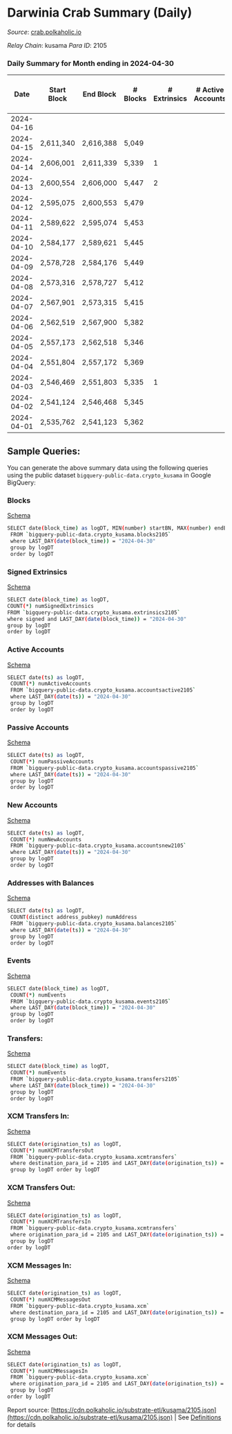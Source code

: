# Darwinia Crab Summary (Daily)

_Source_: [crab.polkaholic.io](https://crab.polkaholic.io)

*Relay Chain*: kusama
*Para ID*: 2105



### Daily Summary for Month ending in 2024-04-30


| Date    | Start Block | End Block | # Blocks | # Extrinsics | # Active Accounts | # Passive Accounts | # New Accounts | # Addresses | # Events  | # Transfers ($USD) | # XCM Transfers In ($USD) | # XCM Transfers Out ($USD) | # XCM In | # XCM Out | Issues |
|---------|-------------|-----------|----------|--------------|-------------------|--------------------|----------------|-------------|-----------|--------------------|---------------------------|----------------------------|----------|-----------|--------|
| 2024-04-16 |  |  |  |  |  |  |  |  |  |   |   |   |  |  |  |
| 2024-04-15 | 2,611,340 | 2,616,388 | 5,049 |  |  |  |  |  | 12,856 | 1,000  |   |   |  |  |  |
| 2024-04-14 | 2,606,001 | 2,611,339 | 5,339 | 1 |  |  |  |  | 13,284 | 932  |   |   |  |  |  |
| 2024-04-13 | 2,600,554 | 2,606,000 | 5,447 | 2 |  |  |  | 5,543 | 13,644 | 1,023  |   |   |  |  |  |
| 2024-04-12 | 2,595,075 | 2,600,553 | 5,479 |  |  |  |  | 5,544 | 13,607 | 997  |   |   |  |  |  |
| 2024-04-11 | 2,589,622 | 2,595,074 | 5,453 |  |  |  |  | 5,543 | 13,564 | 1,001  |   |   |  |  |  |
| 2024-04-10 | 2,584,177 | 2,589,621 | 5,445 |  |  |  |  | 5,543 | 13,538 | 983  |   |   |  |  |  |
| 2024-04-09 | 2,578,728 | 2,584,176 | 5,449 |  |  |  |  | 5,543 | 13,845 | 1,020  |   |   |  |  |  |
| 2024-04-08 | 2,573,316 | 2,578,727 | 5,412 |  |  |  |  | 5,543 | 13,763 | 1,016  |   |   |  |  |  |
| 2024-04-07 | 2,567,901 | 2,573,315 | 5,415 |  |  |  |  | 5,542 | 13,482 | 996  |   |   |  |  |  |
| 2024-04-06 | 2,562,519 | 2,567,900 | 5,382 |  |  |  |  | 5,542 | 13,396 | 1,002  |   |   |  |  |  |
| 2024-04-05 | 2,557,173 | 2,562,518 | 5,346 |  |  |  |  | 5,541 | 13,325 | 998  |   |   |  |  |  |
| 2024-04-04 | 2,551,804 | 2,557,172 | 5,369 |  |  |  |  | 5,541 | 13,432 | 1,015  |   |   |  |  |  |
| 2024-04-03 | 2,546,469 | 2,551,803 | 5,335 | 1 |  |  |  | 5,540 | 13,361 | 1,023  |   |   |  |  |  |
| 2024-04-02 | 2,541,124 | 2,546,468 | 5,345 |  |  |  |  | 5,540 | 13,299 | 1,012  |   |   |  |  |  |
| 2024-04-01 | 2,535,762 | 2,541,123 | 5,362 |  |  |  |  | 5,539 | 13,667 | 1,050  |   |   |  |  |  |

## Sample Queries:
You can generate the above summary data using the following queries using the public dataset `bigquery-public-data.crypto_kusama` in Google BigQuery:


### Blocks 

[Schema](https://github.com/colorfulnotion/substrate-etl/blob/main/schema/blocks.json)

```bash
SELECT date(block_time) as logDT, MIN(number) startBN, MAX(number) endBN, COUNT(*) numBlocks 
 FROM `bigquery-public-data.crypto_kusama.blocks2105`  
 where LAST_DAY(date(block_time)) = "2024-04-30" 
 group by logDT 
 order by logDT
```

### Signed Extrinsics 

[Schema](https://github.com/colorfulnotion/substrate-etl/blob/main/schema/extrinsics.json)

```bash
SELECT date(block_time) as logDT, 
COUNT(*) numSignedExtrinsics 
FROM `bigquery-public-data.crypto_kusama.extrinsics2105`  
where signed and LAST_DAY(date(block_time)) = "2024-04-30" 
group by logDT 
order by logDT
```

### Active Accounts 

[Schema](https://github.com/colorfulnotion/substrate-etl/blob/main/schema/accountsactive.json)

```bash
SELECT date(ts) as logDT, 
 COUNT(*) numActiveAccounts 
 FROM `bigquery-public-data.crypto_kusama.accountsactive2105` 
 where LAST_DAY(date(ts)) = "2024-04-30" 
 group by logDT 
 order by logDT
```

### Passive Accounts 

[Schema](https://github.com/colorfulnotion/substrate-etl/blob/main/schema/accountspassive.json)

```bash
SELECT date(ts) as logDT, 
 COUNT(*) numPassiveAccounts 
 FROM `bigquery-public-data.crypto_kusama.accountspassive2105` 
 where LAST_DAY(date(ts)) = "2024-04-30" 
 group by logDT 
 order by logDT
```

### New Accounts 

[Schema](https://github.com/colorfulnotion/substrate-etl/blob/main/schema/accountsnew.json)

```bash
SELECT date(ts) as logDT, 
 COUNT(*) numNewAccounts 
 FROM `bigquery-public-data.crypto_kusama.accountsnew2105` 
 where LAST_DAY(date(ts)) = "2024-04-30" 
 group by logDT
 order by logDT
```

### Addresses with Balances 

[Schema](https://github.com/colorfulnotion/substrate-etl/blob/main/schema/balances.json)

```bash
SELECT date(ts) as logDT,
 COUNT(distinct address_pubkey) numAddress 
 FROM `bigquery-public-data.crypto_kusama.balances2105` 
 where LAST_DAY(date(ts)) = "2024-04-30" 
 group by logDT 
 order by logDT
```

### Events 

[Schema](https://github.com/colorfulnotion/substrate-etl/blob/main/schema/events.json)

```bash
SELECT date(block_time) as logDT, 
 COUNT(*) numEvents 
 FROM `bigquery-public-data.crypto_kusama.events2105` 
 where LAST_DAY(date(block_time)) = "2024-04-30" 
 group by logDT 
 order by logDT
```

### Transfers:

[Schema](https://github.com/colorfulnotion/substrate-etl/blob/main/schema/transfers.json)

```bash
SELECT date(block_time) as logDT, 
 COUNT(*) numEvents 
 FROM `bigquery-public-data.crypto_kusama.transfers2105` 
 where LAST_DAY(date(block_time)) = "2024-04-30" 
 group by logDT 
 order by logDT
```

### XCM Transfers In: 

[Schema](https://github.com/colorfulnotion/substrate-etl/blob/main/schema/xcmtransfers.json)

```bash
SELECT date(origination_ts) as logDT, 
 COUNT(*) numXCMTransfersOut 
 FROM `bigquery-public-data.crypto_kusama.xcmtransfers` 
 where destination_para_id = 2105 and LAST_DAY(date(origination_ts)) = "2024-04-30" 
 group by logDT order by logDT
```

### XCM Transfers Out: 

[Schema](https://github.com/colorfulnotion/substrate-etl/blob/main/schema/xcmtransfers.json)

```bash
SELECT date(origination_ts) as logDT, 
 COUNT(*) numXCMTransfersIn 
 FROM `bigquery-public-data.crypto_kusama.xcmtransfers` 
 where origination_para_id = 2105 and LAST_DAY(date(origination_ts)) = "2024-04-30" 
 group by logDT 
order by logDT
```

### XCM Messages In: 

[Schema](https://github.com/colorfulnotion/substrate-etl/blob/main/schema/xcm.json)

```bash
SELECT date(origination_ts) as logDT, 
 COUNT(*) numXCMMessagesOut 
 FROM `bigquery-public-data.crypto_kusama.xcm` 
 where destination_para_id = 2105 and LAST_DAY(date(origination_ts)) = "2024-04-30" 
 group by logDT order by logDT
```

### XCM Messages Out: 

[Schema](https://github.com/colorfulnotion/substrate-etl/blob/main/schema/xcm.json)

```bash
SELECT date(origination_ts) as logDT, 
 COUNT(*) numXCMMessagesIn 
 FROM `bigquery-public-data.crypto_kusama.xcm` 
 where origination_para_id = 2105 and LAST_DAY(date(origination_ts)) = "2024-04-30" 
 group by logDT 
order by logDT
```


Report source: [https://cdn.polkaholic.io/substrate-etl/kusama/2105.json](https://cdn.polkaholic.io/substrate-etl/kusama/2105.json) | See [Definitions](/DEFINITIONS.md) for details
